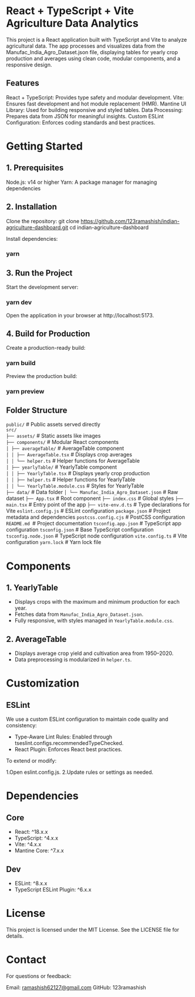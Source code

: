 # React + TypeScript + Vite Agriculture Data Analytics

This project is a React application built with TypeScript and Vite to analyze agricultural data. The app processes and visualizes data from the Manufac_India_Agro_Dataset.json file, displaying tables for yearly crop production and averages using clean code, modular components, and a responsive design.

## Features

React + TypeScript: Provides type safety and modular development.
Vite: Ensures fast development and hot module replacement (HMR).
Mantine UI Library: Used for building responsive and styled tables.
Data Processing: Prepares data from JSON for meaningful insights.
Custom ESLint Configuration: Enforces coding standards and best practices.

# Getting Started

## 1. Prerequisites

Node.js: v14 or higher
Yarn: A package manager for managing dependencies

## 2. Installation

Clone the repository:
git clone https://github.com/123ramashish/indian-agriculture-dashboard.git
cd indian-agriculture-dashboard

Install dependencies:

### yarn

## 3. Run the Project

Start the development server:

### yarn dev

Open the application in your browser at http://localhost:5173.

## 4. Build for Production

Create a production-ready build:

### yarn build

Preview the production build:

### yarn preview

## Folder Structure

`public/` # Public assets served directly  
`src/`  
`├── assets/` # Static assets like images  
`├── components/` # Modular React components  
`│ ├── averageTable/` # AverageTable component  
`│ │ ├── AverageTable.tsx` # Displays crop averages  
`│ │ └── helper.ts` # Helper functions for AverageTable  
`│ ├── yearlyTable/` # YearlyTable component  
`│ │ ├── YearlyTable.tsx` # Displays yearly crop production  
`│ │ ├── helper.ts` # Helper functions for YearlyTable  
`│ │ └── YearlyTable.module.css` # Styles for YearlyTable  
`├── data/` # Data folder
`│ └── Manufac_India_Agro_Dataset.json` # Raw dataset
`├── App.tsx` # Root component
`├── index.css` # Global styles
`├── main.tsx` # Entry point of the app
`├── vite-env.d.ts` # Type declarations for Vite
`eslint.config.js` # ESLint configuration
`package.json` # Project metadata and dependencies
`postcss.config.cjs` # PostCSS configuration
`README.md `# Project documentation
`tsconfig.app.json` # TypeScript app configuration
`tsconfig.json` # Base TypeScript configuration
`tsconfig.node.json` # TypeScript node configuration
`vite.config.ts` # Vite configuration
`yarn.lock` # Yarn lock file

# Components

## 1. YearlyTable

- Displays crops with the maximum and minimum production for each year.
- Fetches data from `Manufac_India_Agro_Dataset.json`.
- Fully responsive, with styles managed in `YearlyTable.module.css`.

## 2. AverageTable

- Displays average crop yield and cultivation area from 1950–2020.
- Data preprocessing is modularized in `helper.ts`.

# Customization

## ESLint

We use a custom ESLint configuration to maintain code quality and consistency:

- Type-Aware Lint Rules: Enabled through tseslint.configs.recommendedTypeChecked.
- React Plugin: Enforces React best practices.

To extend or modify:

1.Open eslint.config.js.
2.Update rules or settings as needed.

# Dependencies

## Core

- React: ^18.x.x
- TypeScript: ^4.x.x
- Vite: ^4.x.x
- Mantine Core: ^7.x.x

## Dev

- ESLint: ^8.x.x
- TypeScript ESLint Plugin: ^6.x.x

# License

This project is licensed under the MIT License. See the LICENSE file for details.

# Contact

For questions or feedback:

Email: ramashish62127@gmail.com
GitHub: 123ramashish
